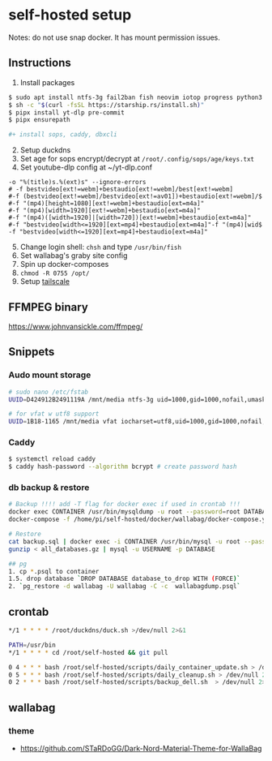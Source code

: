 # self-hosted setup

Notes: do not use snap docker. It has mount permission issues.

## Instructions
1. Install packages
```bash
$ sudo apt install ntfs-3g fail2ban fish neovim iotop progress python3.8-venv pipx ffmpeg fd-find docker docker-compose ncdu -y
$ sh -c "$(curl -fsSL https://starship.rs/install.sh)"
$ pipx install yt-dlp pre-commit
$ pipx ensurepath

#+ install sops, caddy, dbxcli
```
2. Setup duckdns
3. Set age for sops encrypt/decrypt at `/root/.config/sops/age/keys.txt`
4. Set youtube-dlp config at ~/yt-dlp.conf
```
-o "%(title)s.%(ext)s" --ignore-errors
# -f bestvideo[ext!=webm]+bestaudio[ext!=webm]/best[ext!=webm]
#-f (bestvideo[ext!=webm]/bestvideo[ext!=av01])+bestaudio[ext!=webm]/$
#-f "(mp4)[height=1080][ext!=webm]+bestaudio[ext=m4a]"
#-f "(mp4)[width=1920][ext!=webm]+bestaudio[ext=m4a]"
#-f "(mp4)([width=1920]|[width=720])[ext!=webm]+bestaudio[ext=m4a]"
#-f "bestvideo[width<=1920][ext=mp4]+bestaudio[ext=m4a]"-f "(mp4)[wid$
-f "bestvideo[width<=1920][ext=mp4]+bestaudio[ext=m4a]"
```
5. Change login shell: `chsh` and type `/usr/bin/fish`
6. Set wallabag's graby site config
7. Spin up docker-composes
8. `chmod -R 0755 /opt/`
9. Setup [tailscale](https://tailscale.com/)

## FFMPEG binary
https://www.johnvansickle.com/ffmpeg/


## Snippets
### Audo mount storage
```bash
# sudo nano /etc/fstab
UUID=D424912B2491119A /mnt/media ntfs-3g uid=1000,gid=1000,nofail,umask=0 0 0

# for vfat w utf8 support
UUID=1B18-1165 /mnt/media vfat iocharset=utf8,uid=1000,gid=1000,nofail,umask=0 0 0
```

### Caddy
```bash
$ systemctl reload caddy
$ caddy hash-password --algorithm bcrypt # create password hash
```

### db backup & restore
```bash
# Backup !!!! add -T flag for docker exec if used in crontab !!!
docker exec CONTAINER /usr/bin/mysqldump -u root --password=root DATABASE > backup.sql
docker-compose -f /home/pi/self-hosted/docker/wallabag/docker-compose.yml exec db pg_dump -Fc -c -U wallabag > $home_dir"/"$wallabag_sqldump_filename

# Restore
cat backup.sql | docker exec -i CONTAINER /usr/bin/mysql -u root --password=root DATABASE
gunzip < all_databases.gz | mysql -u USERNAME -p DATABASE

## pg
1. cp *.psql to container
1.5. drop database `DROP DATABASE database_to_drop WITH (FORCE)`
2. `pg_restore -d wallabag -U wallabag -C -c  wallabagdump.psql`
```


## crontab
```bash
*/1 * * * * /root/duckdns/duck.sh >/dev/null 2>&1

PATH=/usr/bin
*/1 * * * * cd /root/self-hosted && git pull

0 4 * * * bash /root/self-hosted/scripts/daily_container_update.sh > /dev/null 2>&1
0 5 * * * bash /root/self-hosted/scripts/daily_cleanup.sh > /dev/null 2>&1
0 2 * * * bash /root/self-hosted/scripts/backup_dell.sh  > /dev/null 2>&1
```

## wallabag
### theme
- https://github.com/STaRDoGG/Dark-Nord-Material-Theme-for-WallaBag
